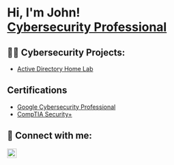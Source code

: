 <h1>Hi, I'm John! <br/><a href="https://www.linkedin.com/in/john-hibar/">Cybersecurity Professional</a>

<h2>👨‍💻 Cybersecurity Projects:</h2>

- [Active Directory Home Lab](https://github.com/JHibar/ActiveDirectory)

<h2> Certifications</h2>

- [Google Cybersecurity Professional](link)
- [CompTIA Security+](link)

<h2> 🤳 Connect with me:</h2>

[<img align="left" alt="JoshMadakor | LinkedIn" width="22px" src="https://cdn.jsdelivr.net/npm/simple-icons@v3/icons/linkedin.svg" />][linkedin]

[linkedin]: https://linkedin.com/in/john-hibar
